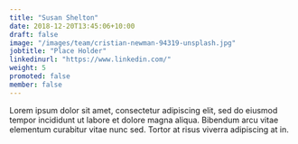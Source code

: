 ```yaml
---
title: "Susan Shelton"
date: 2018-12-20T13:45:06+10:00
draft: false
image: "/images/team/cristian-newman-94319-unsplash.jpg"
jobtitle: "Place Holder"
linkedinurl: "https://www.linkedin.com/"
weight: 5
promoted: false
member: false
---
```


Lorem ipsum dolor sit amet, consectetur adipiscing elit, sed do eiusmod tempor incididunt ut labore et dolore magna aliqua. Bibendum arcu vitae elementum curabitur vitae nunc sed. Tortor at risus viverra adipiscing at in.
